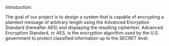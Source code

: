 Introduction:

The goal of our project is to design a system that is capable of encrypting a plaintext message of arbitrary length using the Advanced Encryption Standard (hereafter AES) and displaying the resulting ciphertext. Advanced Encryption Standard, or AES, is the encryption algorithm used by the U.S. government to protect classified information up to the SECRET level.
